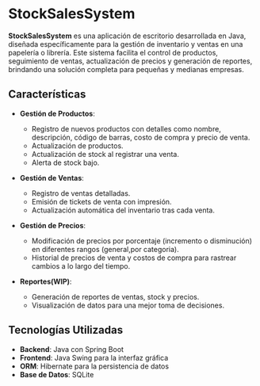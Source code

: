 # StockSalesSystem

**StockSalesSystem** es una aplicación de escritorio desarrollada en Java, diseñada específicamente para la gestión de inventario y ventas en una papelería o librería. Este sistema facilita el control de productos, seguimiento de ventas, actualización de precios y generación de reportes, brindando una solución completa para pequeñas y medianas empresas.

## Características

- **Gestión de Productos**: 
  - Registro de nuevos productos con detalles como nombre, descripción, código de barras, costo de compra y precio de venta.
  - Actualización de productos.
  - Actualización de stock al registrar una venta.
  - Alerta de stock bajo.

- **Gestión de Ventas**: 
  - Registro de ventas detalladas.
  - Emisión de tickets de venta con impresión.
  - Actualización automática del inventario tras cada venta.

- **Gestión de Precios**:
  - Modificación de precios por porcentaje (incremento o disminución) en diferentes rangos (general,por categoria).
  - Historial de precios de venta y costos de compra para rastrear cambios a lo largo del tiempo.

- **Reportes(WIP)**:
  - Generación de reportes de ventas, stock y precios.
  - Visualización de datos para una mejor toma de decisiones.

## Tecnologías Utilizadas

- **Backend**: Java con Spring Boot
- **Frontend**: Java Swing para la interfaz gráfica
- **ORM**: Hibernate para la persistencia de datos
- **Base de Datos**: SQLite
